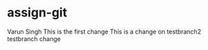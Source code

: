 # assign-git
Varun Singh
This is the first change
This is a change on testbranch2
testbranch change
